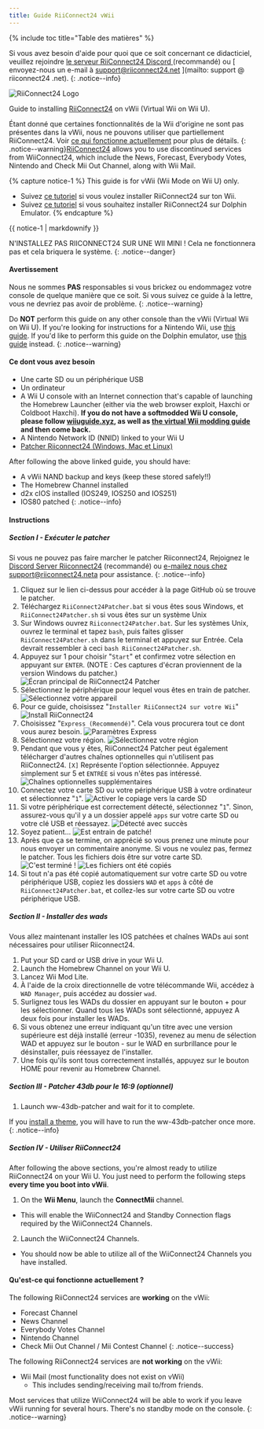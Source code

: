 ```yaml
---
title: Guide RiiConnect24 vWii
---
```


{% include toc title="Table des matières" %}

Si vous avez besoin d'aide pour quoi que ce soit concernant ce didacticiel, veuillez rejoindre [ le serveur RiiConnect24 Discord ](https://discord.gg/rc24) (recommandé) ou \[ envoyez-nous un e-mail à support@riiconnect24.net \](mailto: support @ riiconnect24 .net).
{: .notice--info}

![RiiConnect24 Logo](/images/WiiRC24Logo.jpg)

Guide to installing [RiiConnect24](https://rc24.xyz) on vWii (Virtual Wii on Wii U).

Étant donné que certaines fonctionnalités de la Wii d'origine ne sont pas présentes dans la vWii, nous ne pouvons utiliser que partiellement RiiConnect24. Voir [ce qui fonctionne actuellement](#whats-currently-working) pour plus de détails.
{: .notice--warning}[RiiConnect24](https://rc24.xyz/) allows you to use discontinued services from WiiConnect24, which include the News, Forecast, Everybody Votes, Nintendo and Check Mii Out Channel, along with Wii Mail.

{% capture notice-1 %}
This guide is for vWii (Wii Mode on Wii U) only.

- Suivez [ce tutoriel](riiconnect24-wii) si vous voulez installer RiiConnect24 sur ton Wii.
- Suivez [ce tutoriel](riiconnect24-dolphin) si vous souhaitez installer RiiConnect24 sur Dolphin Emulator.
{% endcapture %}

<div class="notice--warning">{{ notice-1 | markdownify }}</div>

N'INSTALLEZ PAS RIICONNECT24 SUR UNE WII MINI ! Cela ne fonctionnera pas et cela briquera le système.
{: .notice--danger}

#### Avertissement

Nous ne sommes **PAS** responsables si vous brickez ou endommagez votre console de quelque manière que ce soit. Si vous suivez ce guide à la lettre, vous ne devriez pas avoir de problème.
{: .notice--warning}

Do **NOT** perform this guide on any other console than the vWii (Virtual Wii on Wii U). If you're looking for instructions for a Nintendo Wii, use [this guide](riiconnect24). If you'd like to perform this guide on the Dolphin emulator, use [this guide](riiconnect24-dolphin) instead.
{: .notice--warning}

#### Ce dont vous avez besoin

* Une carte SD ou un périphérique USB
* Un ordinateur
* A Wii U console with an Internet connection that's capable of launching the Homebrew Launcher (either via the web browser exploit, Haxchi or Coldboot Haxchi). **If you do not have a softmodded Wii U console, please follow [wiiuguide.xyz](https://wiiuguide.xyz), as well as [the virtual Wii modding guide](https://wiiuguide.xyz/#/vwii-modding) and then come back.**
* A Nintendo Network ID (NNID) linked to your Wii U
* [Patcher Riiconnect24 (Windows, Mac et Linux)](https://github.com/RiiConnect24/RiiConnect24-Patcher/releases)

After following the above linked guide, you should have:
* A vWii NAND backup and keys (keep these stored safely!!)
* The Homebrew Channel installed
* d2x cIOS installed (IOS249, IOS250 and IOS251)
* IOS80 patched
{: .notice--info}

#### Instructions

##### Section I - Exécuter le patcher

Si vous ne pouvez pas faire marcher le patcher Riiconnect24, Rejoignez le[ Discord Server Riiconnect24](https://discord.gg/rc24) (recommandé) ou [ e-mailez nous chez support@riiconnect24.neta](mailto:support@riiconnect24.net) pour assistance.
{: .notice--info}

1. Cliquez sur le lien ci-dessus pour accéder à la page GitHub où se trouve le patcher.
2. Téléchargez `RiiConnect24Patcher.bat` si vous êtes sous Windows, et `RiiConnect24Patcher.sh` si vous êtes sur un système Unix
3. Sur Windows ouvrez `Riiconnect24Patcher.bat`. Sur les systèmes Unix, ouvrez le terminal et tapez `bash`, puis faites glisser `RiiConnect24Patcher.sh` dans le terminal et appuyez sur Entrée. Cela devrait ressembler à ceci `bash RiiConnect24Patcher.sh`.
4. Appuyez sur 1 pour choisir "`Start`" et confirmez votre sélection en appuyant sur `ENTER`. (NOTE : Ces captures d'écran proviennent de la version Windows du patcher.) ![Écran principal de RiiConnect24 Patcher](/images/RC24_Patcher/1.JPG)
5. Sélectionnez le périphérique pour lequel vous êtes en train de patcher. ![Sélectionnez votre appareil](/images/RC24_Patcher/2.JPG)
6. Pour ce guide, choisissez "`Installer RiiConnect24 sur votre Wii`" ![Install RiiConnect24](/images/RC24_Patcher/3.JPG)
7. Choisissez "`Express (Recommendé)`". Cela vous procurera tout ce dont vous aurez besoin. ![Paramètres Express](/images/RC24_Patcher/4.JPG)
8. Sélectionnez votre région. ![Sélectionnez votre région](/images/RC24_Patcher/5.JPG)
9. Pendant que vous y êtes, RiiConnect24 Patcher peut également télécharger d'autres chaînes optionnelles qui n'utilisent pas RiiConnect24. `[X]` Représente l'option sélectionnée. Appuyez simplement sur 5 et `ENTRÉE` si vous n'êtes pas intéressé. ![Chaînes optionnelles supplémentaires](/images/RC24_Patcher/6.JPG)
10. Connectez votre carte SD ou votre périphérique USB à votre ordinateur et sélectionnez "`1`". ![Activer le copiage vers la carde SD](/images/RC24_Patcher/7.JPG)
11. Si votre périphérique est correctement détecté, sélectionnez "`1`". Sinon, assurez-vous qu'il y a un dossier appelé `apps` sur votre carte SD ou votre clé USB et réessayez. ![Détecté avec succès](/images/RC24_Patcher/8.JPG)
12. Soyez patient... ![Est entrain de patché!](/images/RC24_Patcher/9.JPG)
13. Après que ça se termine, on apprécié so vous prenez une minute pour nous envoyer un commentaire anonyme.  Si vous ne voulez pas, fermez le patcher. Tous les fichiers dois être sur votre carte SD. ![C'est terminé !](/images/RC24_Patcher/10.JPG) ![Les fichiers ont été copiés](/images/RC24_Patcher/11.PNG)
14. Si tout n'a pas été copié automatiquement sur votre carte SD ou votre périphérique USB, copiez les dossiers `WAD` et `apps` à côté de `RiiConnect24Patcher.bat`, et collez-les sur votre carte SD ou votre périphérique USB.

##### Section II - Installer des wads

Vous allez maintenant installer les IOS patchées et chaînes WADs aui sont nécessaires pour utiliser Riiconnect24.

1. Put your SD card or USB drive in your Wii U.
2. Launch the Homebrew Channel on your Wii U.
3. Lancez Wii Mod Lite.
4. À l'aide de la croix directionnelle de votre télécommande Wii, accédez à `WAD Manager`, puis accédez au dossier `wad`.
5. Surlignez tous les WADs du dossier en appuyant sur le bouton + pour les sélectionner. Quand tous les WADs sont sélectionné, appuyez A deux fois pour installer les WADs.
6. Si vous obtenez une erreur indiquant qu'un titre avec une version supérieure est déjà installé (erreur -1035), revenez au menu de sélection WAD et appuyez sur le bouton - sur le WAD en surbrillance pour le désinstaller, puis réessayez de l'installer.
7. Une fois qu'ils sont tous correctement installés, appuyez sur le bouton HOME pour revenir au Homebrew Channel.

##### Section III - Patcher 43db pour le 16:9 (optionnel)

1. Launch ww-43db-patcher and wait for it to complete.

If you [install a theme](/themes-vwii), you will have to run the ww-43db-patcher once more.
{: .notice--info}

##### Section IV - Utiliser RiiConnect24

After following the above sections, you're almost ready to utilize RiiConnect24 on your Wii U. You just need to perform the following steps **every time you boot into vWii**.

1. On the **Wii Menu**, launch the **ConnectMii** channel.
* This will enable the WiiConnect24 and Standby Connection flags required by the WiiConnect24 Channels.
2. Launch the WiiConnect24 Channels.
* You should now be able to utilize all of the WiiConnect24 Channels you have installed.

#### Qu'est-ce qui fonctionne actuellement ?
The following RiiConnect24 services are **working** on the vWii:
* Forecast Channel
* News Channel
* Everybody Votes Channel
* Nintendo Channel
* Check Mii Out Channel / Mii Contest Channel
{: .notice--success}

The following RiiConnect24 services are **not working** on the vWii:
* Wii Mail (most functionality does not exist on vWii)
    * This includes sending/receiving mail to/from friends.

Most services that utilize WiiConnect24 will be able to work if you leave vWii running for several hours. There's no standby mode on the console.
{: .notice--warning}
